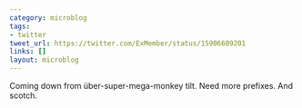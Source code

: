 ```yaml
---
category: microblog
tags:
- twitter
tweet_url: https://twitter.com/ExMember/status/15906609201
links: []
layout: microblog
---
```

Coming down from über-super-mega-monkey tilt. Need more prefixes. And scotch.
